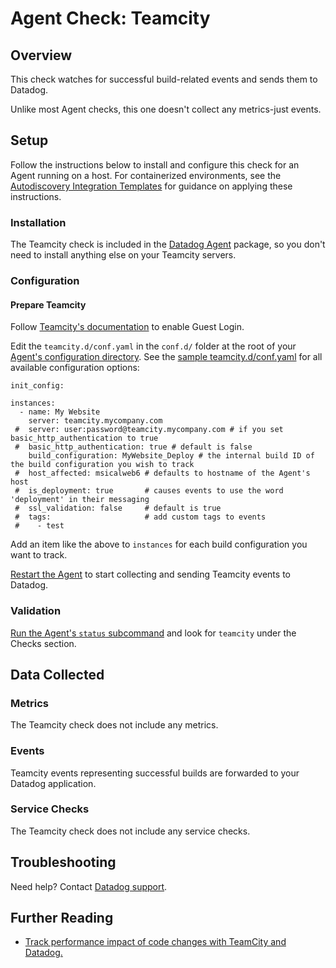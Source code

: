 # Agent Check: Teamcity

## Overview

This check watches for successful build-related events and sends them to Datadog.

Unlike most Agent checks, this one doesn't collect any metrics-just events.

## Setup

Follow the instructions below to install and configure this check for an Agent running on a host. For containerized environments, see the [Autodiscovery Integration Templates][1] for guidance on applying these instructions.

### Installation

The Teamcity check is included in the [Datadog Agent][2] package, so you don't need to install anything else on your Teamcity servers.

### Configuration
#### Prepare Teamcity

Follow [Teamcity's documentation][3] to enable Guest Login.

Edit the `teamcity.d/conf.yaml` in the `conf.d/` folder at the root of your [Agent's configuration directory][4]. See the [sample teamcity.d/conf.yaml][5] for all available configuration options:

```
init_config:

instances:
  - name: My Website
    server: teamcity.mycompany.com
 #  server: user:password@teamcity.mycompany.com # if you set basic_http_authentication to true
 #  basic_http_authentication: true # default is false
    build_configuration: MyWebsite_Deploy # the internal build ID of the build configuration you wish to track
 #  host_affected: msicalweb6 # defaults to hostname of the Agent's host
 #  is_deployment: true       # causes events to use the word 'deployment' in their messaging
 #  ssl_validation: false     # default is true
 #  tags:                     # add custom tags to events
 #    - test
```

Add an item like the above to `instances` for each build configuration you want to track.

[Restart the Agent][6] to start collecting and sending Teamcity events to Datadog.

### Validation

[Run the Agent's `status` subcommand][7] and look for `teamcity` under the Checks section.

## Data Collected
### Metrics
The Teamcity check does not include any metrics.

### Events
Teamcity events representing successful builds are forwarded to your Datadog application.

### Service Checks
The Teamcity check does not include any service checks.

## Troubleshooting
Need help? Contact [Datadog support][8].

## Further Reading

* [Track performance impact of code changes with TeamCity and Datadog.][9]


[1]: https://docs.datadoghq.com/agent/autodiscovery/integrations
[2]: https://app.datadoghq.com/account/settings#agent
[3]: https://confluence.jetbrains.com/display/TCD9/Enabling+Guest+Login
[4]: https://docs.datadoghq.com/agent/guide/agent-configuration-files/?tab=agentv6#agent-configuration-directory
[5]: https://github.com/DataDog/integrations-core/blob/master/teamcity/datadog_checks/teamcity/data/conf.yaml.example
[6]: https://docs.datadoghq.com/agent/guide/agent-commands/?tab=agentv6#start-stop-and-restart-the-agent
[7]: https://docs.datadoghq.com/agent/guide/agent-commands/?tab=agentv6#agent-status-and-information
[8]: https://docs.datadoghq.com/help
[9]: https://www.datadoghq.com/blog/track-performance-impact-of-code-changes-with-teamcity-and-datadog
